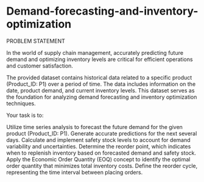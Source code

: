 # Demand-forecasting-and-inventory-optimization

PROBLEM STATEMENT

In the world of supply chain management, accurately predicting future demand and optimizing inventory levels are critical for efficient operations and customer satisfaction.

The provided dataset contains historical data related to a specific product (Product_ID: P1) over a period of time. The data includes information on the date, product demand, and current inventory levels. This dataset serves as the foundation for analyzing demand forecasting and inventory optimization techniques.

Your task is to:

Utilize time series analysis to forecast the future demand for the given product (Product_ID: P1). Generate accurate predictions for the next several days. Calculate and implement safety stock levels to account for demand variability and uncertainties. Determine the reorder point, which indicates when to replenish inventory based on forecasted demand and safety stock. Apply the Economic Order Quantity (EOQ) concept to identify the optimal order quantity that minimizes total inventory costs. Define the reorder cycle, representing the time interval between placing orders.


